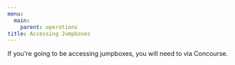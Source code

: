 ```yaml
---
menu:
  main:
    parent: operations
title: Accessing Jumpboxes
---
```


If you're going to be accessing jumpboxes, you will need to via Concourse.

